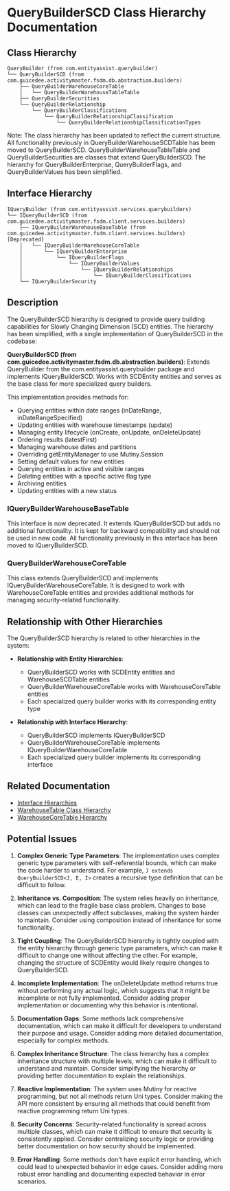 # QueryBuilderSCD Class Hierarchy Documentation

## Class Hierarchy

```
QueryBuilder (from com.entityassist.querybuilder)
└── QueryBuilderSCD (from com.guicedee.activitymaster.fsdm.db.abstraction.builders)
    ├── QueryBuilderWarehouseCoreTable
    │   └── QueryBuilderWarehouseTableTable
    ├── QueryBuilderSecurities
    └── QueryBuilderRelationship
        └── QueryBuilderClassifications
            └── QueryBuilderRelationshipClassification
                └── QueryBuilderRelationshipClassificationTypes
```

Note: The class hierarchy has been updated to reflect the current structure. All functionality previously in QueryBuilderWarehouseSCDTable has been moved to QueryBuilderSCD. QueryBuilderWarehouseTableTable and QueryBuilderSecurities are classes that extend QueryBuilderSCD. The hierarchy for QueryBuilderEnterprise, QueryBuilderFlags, and QueryBuilderValues has been simplified.

## Interface Hierarchy

```
IQueryBuilder (from com.entityassist.services.querybuilders)
└── IQueryBuilderSCD (from com.guicedee.activitymaster.fsdm.client.services.builders)
    ├── IQueryBuilderWarehouseBaseTable (from com.guicedee.activitymaster.fsdm.client.services.builders) [Deprecated]
    │   └── IQueryBuilderWarehouseCoreTable
    │       └── IQueryBuilderEnterprise
    │           └── IQueryBuilderFlags
    │               └── IQueryBuilderValues
    │                   └── IQueryBuilderRelationships
    │                       └── IQueryBuilderClassifications
    └── IQueryBuilderSecurity
```

## Description

The QueryBuilderSCD hierarchy is designed to provide query building capabilities for Slowly Changing Dimension (SCD) entities. The hierarchy has been simplified, with a single implementation of QueryBuilderSCD in the codebase:

**QueryBuilderSCD (from com.guicedee.activitymaster.fsdm.db.abstraction.builders)**: Extends QueryBuilder from the com.entityassist.querybuilder package and implements IQueryBuilderSCD. Works with SCDEntity entities and serves as the base class for more specialized query builders.

This implementation provides methods for:

- Querying entities within date ranges (inDateRange, inDateRangeSpecified)
- Updating entities with warehouse timestamps (update)
- Managing entity lifecycle (onCreate, onUpdate, onDeleteUpdate)
- Ordering results (latestFirst)
- Managing warehouse dates and partitions
- Overriding getEntityManager to use Mutiny.Session
- Setting default values for new entities
- Querying entities in active and visible ranges
- Deleting entities with a specific active flag type
- Archiving entities
- Updating entities with a new status

### IQueryBuilderWarehouseBaseTable

This interface is now deprecated. It extends IQueryBuilderSCD but adds no additional functionality. It is kept for backward compatibility and should not be used in new code. All functionality previously in this interface has been moved to IQueryBuilderSCD.

### QueryBuilderWarehouseCoreTable

This class extends QueryBuilderSCD and implements IQueryBuilderWarehouseCoreTable. It is designed to work with WarehouseCoreTable entities and provides additional methods for managing security-related functionality.

## Relationship with Other Hierarchies

The QueryBuilderSCD hierarchy is related to other hierarchies in the system:

- **Relationship with Entity Hierarchies**: 
  - QueryBuilderSCD works with SCDEntity entities and WarehouseSCDTable entities
  - QueryBuilderWarehouseCoreTable works with WarehouseCoreTable entities
  - Each specialized query builder works with its corresponding entity type

- **Relationship with Interface Hierarchy**: 
  - QueryBuilderSCD implements IQueryBuilderSCD
  - QueryBuilderWarehouseCoreTable implements IQueryBuilderWarehouseCoreTable
  - Each specialized query builder implements its corresponding interface

## Related Documentation

- [Interface Hierarchies](interface_hierarchies.md)
- [WarehouseTable Class Hierarchy](warehouse_table_hierarchy.md)
- [WarehouseCoreTable Hierarchy](warehouse_core_table_hierarchy.md)

## Potential Issues

1. **Complex Generic Type Parameters**: The implementation uses complex generic type parameters with self-referential bounds, which can make the code harder to understand. For example, `J extends QueryBuilderSCD<J, E, I>` creates a recursive type definition that can be difficult to follow.

2. **Inheritance vs. Composition**: The system relies heavily on inheritance, which can lead to the fragile base class problem. Changes to base classes can unexpectedly affect subclasses, making the system harder to maintain. Consider using composition instead of inheritance for some functionality.

3. **Tight Coupling**: The QueryBuilderSCD hierarchy is tightly coupled with the entity hierarchy through generic type parameters, which can make it difficult to change one without affecting the other. For example, changing the structure of SCDEntity would likely require changes to QueryBuilderSCD.

4. **Incomplete Implementation**: The onDeleteUpdate method returns true without performing any actual logic, which suggests that it might be incomplete or not fully implemented. Consider adding proper implementation or documenting why this behavior is intentional.

5. **Documentation Gaps**: Some methods lack comprehensive documentation, which can make it difficult for developers to understand their purpose and usage. Consider adding more detailed documentation, especially for complex methods.

6. **Complex Inheritance Structure**: The class hierarchy has a complex inheritance structure with multiple levels, which can make it difficult to understand and maintain. Consider simplifying the hierarchy or providing better documentation to explain the relationships.

7. **Reactive Implementation**: The system uses Mutiny for reactive programming, but not all methods return Uni types. Consider making the API more consistent by ensuring all methods that could benefit from reactive programming return Uni types.

8. **Security Concerns**: Security-related functionality is spread across multiple classes, which can make it difficult to ensure that security is consistently applied. Consider centralizing security logic or providing better documentation on how security should be implemented.

9. **Error Handling**: Some methods don't have explicit error handling, which could lead to unexpected behavior in edge cases. Consider adding more robust error handling and documenting expected behavior in error scenarios.
